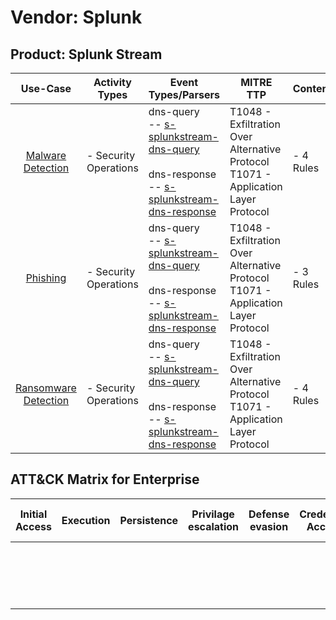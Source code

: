 Vendor: Splunk
==============
Product: Splunk Stream
----------------------
|                              Use-Case                               | Activity Types        | Event Types/Parsers                                                                                                                                                                                                       | MITRE TTP                                                                                | Content        |
|:-------------------------------------------------------------------:| --------------------- | ------------------------------------------------------------------------------------------------------------------------------------------------------------------------------------------------------------------------- | ---------------------------------------------------------------------------------------- | -------------- |
|    [Malware Detection](../UseCases/usecase_malware_detection.md)    | - Security Operations |  dns-query<br> -- [s-splunkstream-dns-query](../Parsers/parserContent_s-splunkstream-dns-query.md)<br><br> dns-response<br> -- [s-splunkstream-dns-response](../Parsers/parserContent_s-splunkstream-dns-response.md)<br> | T1048 - Exfiltration Over Alternative Protocol<br>T1071 - Application Layer Protocol<br> |  - 4 Rules<br> |
|             [Phishing](../UseCases/usecase_phishing.md)             | - Security Operations |  dns-query<br> -- [s-splunkstream-dns-query](../Parsers/parserContent_s-splunkstream-dns-query.md)<br><br> dns-response<br> -- [s-splunkstream-dns-response](../Parsers/parserContent_s-splunkstream-dns-response.md)<br> | T1048 - Exfiltration Over Alternative Protocol<br>T1071 - Application Layer Protocol<br> |  - 3 Rules<br> |
| [Ransomware Detection](../UseCases/usecase_ransomware_detection.md) | - Security Operations |  dns-query<br> -- [s-splunkstream-dns-query](../Parsers/parserContent_s-splunkstream-dns-query.md)<br><br> dns-response<br> -- [s-splunkstream-dns-response](../Parsers/parserContent_s-splunkstream-dns-response.md)<br> | T1048 - Exfiltration Over Alternative Protocol<br>T1071 - Application Layer Protocol<br> |  - 4 Rules<br> |

ATT&CK Matrix for Enterprise
----------------------------
| Initial Access | Execution | Persistence | Privilage escalation | Defense evasion | Credential Access | Discovery | Lateral Movement | Collection | Command and Control                                                             | Exfiltration                                                                                | Impact |
| -------------- | --------- | ----------- | -------------------- | --------------- | ----------------- | --------- | ---------------- | ---------- | ------------------------------------------------------------------------------- | ------------------------------------------------------------------------------------------- | ------ |
|                |           |             |                      |                 |                   |           |                  |            | [Application Layer Protocol](https://attack.mitre.org/techniques/T1071)<br><br> | [Exfiltration Over Alternative Protocol](https://attack.mitre.org/techniques/T1048)<br><br> |        |
